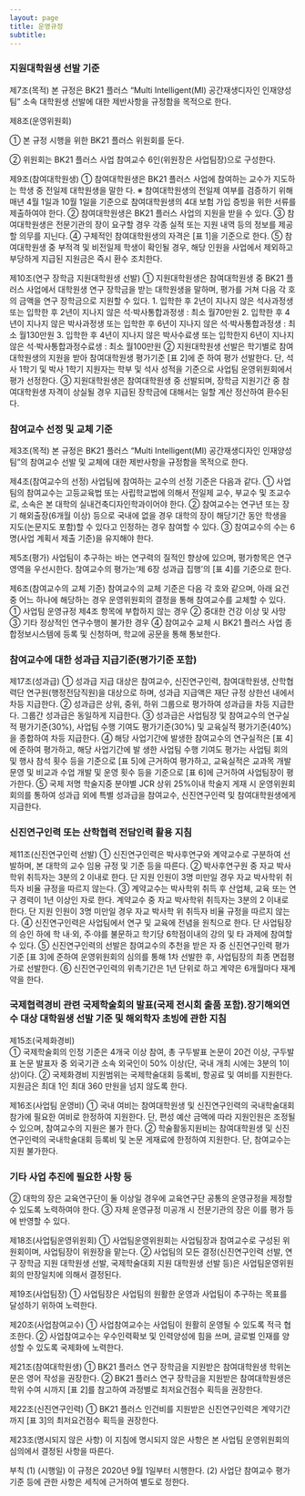 ```yaml
---
layout: page
title: 운영규정
subtitle:
---
```


### 지원대학원생 선발 기준

제7조(목적) 본 규정은 BK21 플러스 “Multi Intelligent(MI) 공간재생디자인 인재양성팀” 소속 대학원생 선발에 대한 제반사항을 규정함을 목적으로 한다.

제8조(운영위원회)
  
  ① 본 규정 시행을 위한 BK21 플러스 위원회를 둔다.
  
  ② 위원회는 BK21 플러스 사업 참여교수 6인(위원장은 사업팀장)으로 구성한다.

제9조(참여대학원생) 
  ① 참여대학원생은 BK21 플러스 사업에 참여하는 교수가 지도하는 학생 중 전일제 대학원생을 말한
     다.
  ※ 참여대학원생의 전일제 여부를 검증하기 위해 매년 4월 1일과 10월 1일을 기준으로 참여대학원생의 4대 보험 가입 증빙을 위한 서류를 제출하여야 한다.
  ② 참여대학원생은 BK21 플러스 사업의 지원을 받을 수 있다.
  ③ 참여대학원생은 전문기관의 장이 요구할 경우 각종 실적 또는 지원 내역 등의 정보를 제공할 의무를 지닌다.
  ④ 구체적인 참여대학원생의 자격은 [표 1]을 기준으로 한다.
  ⑤ 참여대학원생 중 부적격 및 비전일제 학생이 확인될 경우, 해당 인원을 사업에서 제외하고 부당하게 지급된 지원금은 즉시 환수 조치한다.

제10조(연구 장학금 지원대학원생 선발)
  ① 지원대학원생은 참여대학원생 중 BK21 플러스 사업에서 대학원생 연구 장학금을 받는 대학원생을 말하며, 평가를 거쳐 다음 각 호의 금액을 연구 장학금으로 지원할 수 있다.
    1. 입학한 후 2년이 지나지 않은 석사과정생 또는 입학한 후 2년이 지나지 않은 석⋅박사통합과정생 : 최소 월70만원
    2. 입학한 후 4년이 지나지 않은 박사과정생 또는 입학한 후 6년이 지나지 않은 석⋅박사통합과정생 : 최소 월130만원
    3. 입학한 후 4년이 지나지 않은 박사수료생 또는 입학한지 6년이 지나지 않은 석⋅박사통합과정수료생 : 최소 월100만원
  ② 지원대학원생 선발은 학기별로 참여대학원생의 지원을 받아 참여대학원생 평가기준 [표 2]에 준
     하여 평가 선발한다. 단, 석사 1학기 및 박사 1학기 지원자는 학부 및 석사 성적을 기준으로 사업팀 운영위원회에서 평가 선정한다.
  ③ 지원대학원생은 참여대학원생 중 선발되며, 장학금 지원기간 중 참여대학원생 자격이 상실될 경우 지급된 장학금에 대해서는 일할 계산 정산하여 환수된다.


### 참여교수 선정 및 교체 기준 

제3조(목적) 본 규정은 BK21 플러스 “Multi Intelligent(MI) 공간재생디자인 인재양성팀”의 참여교수 선발 및 교체에 대한 제반사항을 규정함을 목적으로 한다.

제4조(참여교수의 선정) 사업팀에 참여하는 교수의 선정 기준은 다음과 같다.
  ① 사업팀의 참여교수는 고등교육법 또는 사립학교법에 의해서 전일제 교수, 부교수 및 조교수로, 소속은 본 대학의 실내건축디자인학과이어야 한다.
  ② 참여교수는 연구년 또는 장기 해외출장(6개월 이상) 등으로 국내에 없을 경우 대학의 장이 해당기간 동안 학생을 지도(논문지도 포함)할 수 있다고 인정하는 경우 참여할 수 있다.
  ③ 참여교수의 수는 6명(사업 계획서 제출 기준)을 유지해야 한다.

제5조(평가) 사업팀이 추구하는 바는 연구력의 질적인 향상에 있으며, 평가항목은 연구영역을 우선시한다. 참여교수의 평가는‘제 6장 성과급 집행’의 [표 4]를 기준으로 한다.

제6조(참여교수의 교체 기준) 참여교수의 교체 기준은 다음 각 호와 같으며, 아래 요건 중 어느 하나에 해당하는 경우 운영위원회의 결정을 통해 참여교수를 교체할 수 있다.
  ① 사업팀 운영규정 제4조 항목에 부합하지 않는 경우
  ② 중대한 건강 이상 및 사망
  ③ 기타 정상적인 연구수행이 불가한 경우
  ④ 참여교수 교체 시 BK21 플러스 사업 종합정보시스템에 등록 및 신청하며, 학교에 공문을 통해 통보한다.
     

### 참여교수에 대한 성과급 지급기준(평가기준 포함)

제17조(성과급)
  ① 성과급 지급 대상은 참여교수, 신진연구인력, 참여대학원생, 산학협력단 연구원(행정전담직원)을 대상으로 하며, 성과급 지급액은 재단 규정 상한선 내에서 차등 지급한다.
  ② 성과급은 상위, 중위, 하위 그룹으로 평가하여 성과급을 차등 지급한다. 그룹간 성과급은 동일하게 지급한다.
  ③ 성과급은 사업팀장 및 참여교수의 연구실적 평가기준(30%), 사업팀 수행 기여도 평가기준(30%) 및 교육실적 평가기준(40%)을 종합하여 차등 지급한다.
  ④ 해당 사업기간에 발생한 참여교수의 연구실적은 [표 4]에 준하여 평가하고, 해당 사업기간에 발
     생한 사업팀 수행 기여도 평가는 사업팀 회의 및 행사 참석 횟수 등을 기준으로 [표 5]에 근거하여 평가하고, 
     교육실적은 교과목 개발 문영 및 비교과 수업 개발 및 운영 횟수 등을 기준으로 [표 6]에 근거하여 사업팀장이 평가한다.
  ⑤ 국제 저명 학술지중 분야별 JCR 상위 25%이내 학술지  게재 시 운영위원회 회의를 통하여 성과급 외에 특별 성과급을 참여교수, 신진연구인력 및 참여대학원생에게 지급한다.


### 신진연구인력 또는 산학협력 전담인력 활용 지침

제11조(신진연구인력 선발)
  ① 신진연구인력은 박사후연구와 계약교수로 구분하여 선발하며, 본 대학의 교수 임용 규정 및 기준 등을 따른다. 
  ② 박사후연구원 중 자교 박사학위 취득자는 3분의 2 이내로 한다. 단 지원 인원이 3명 미만일 경우
     자교 박사학위 취득자 비율 규정을 따르지 않는다.
  ③ 계약교수는 박사학위 취득 후 산업체, 교육 또는 연구 경력이 1년 이상인 자로 한다. 계약교수 중 자교 박사학위 취득자는 3분의 2 이내로 한다. 단 지원 인원이 3명 미만일 경우 자교 박사학
     위 취득자 비율 규정을 따르지 않는다.
  ④ 신진연구인력은 사업팀에서 연구 및 교육에 전념을 원칙으로 한다. 단 사업팀장의 승인 하에 학 내·외, 주·야를 불문하고 학기당 6학점이내의 강의 및 타 과제에 참여할 수 있다.
  ⑤ 신진연구인력의 선발은 참여교수의 추천을 받은 자 중 신진연구인력 평가기준 [표 3]에 준하여 운영위원회의 심의를 통해 1차 선발한 후, 사업팀장의 최종 면접평가로 선발한다.
  ⑥ 신진연구인력의 위촉기간은 1년 단위로 하고 계약은 6개월마다 재계약을 한다.
  

### 국제협력경비 관련 국제학술회의 발표(국제 전시회 출품 포함)․장기해외연수 대상 대학원생 선발 기준 및 해외학자 초빙에 관한 지침

제15조(국제화경비)  
  ① 국제학술회의 인정 기준은 4개국 이상 참여, 총 구두발표 논문이 20건 이상, 구두발표 논문 발표자 중 외국기관 소속 외국인이 50% 이상(단, 국내 개최 시에는 3분의 1이상)이다.
  ② 국제화경비 지원범위는 국제학술대회 등록비, 항공료 및 여비를 지원한다. 지원금은 최대 1인 최대 360 만원을 넘지 않도록 한다.

제16조(사업팀 운영비)
  ① 국내 여비는 참여대학원생 및 신진연구인력의 국내학술대회참가에 필요한 여비로 한정하여 지원한다. 단, 편성 예산 금액에 따라 지원인원은 조정될 수 있으며, 참여교수의 지원은 불가 한다.
  ② 학술활동지원비는 참여대학원생 및 신진연구인력의 국내학술대회 등록비 및 논문 게재료에 한정하여 지원한다. 단, 참여교수는 지원 불가한다.
    

### 기타 사업 추진에 필요한 사항 등
② 대학의 장은 교육연구단이 둘 이상일 경우에 교육연구단 공통의 운영규정을 제정할 수 있도록 노력하여야 한다.
③ 자체 운영규정 미공개 시 전문기관의 장은 이를 평가 등에 반영할 수 있다.

제18조(사업팀운영위원회) 
  ① 사업팀운영위원회는 사업팀장과 참여교수로 구성된 위원회이며, 사업팀장이 위원장을 맡는다.
  ② 사업팀의 모든 결정(신진연구인력 선발, 연구 장학금 지원 대학원생 선발, 국제학술대회 지원 대학원생 선발 등)은 사업팀운영위원회의 만장일치에 의해서 결정된다.
  
제19조(사업팀장) 
  ① 사업팀장은 사업팀의 원활한 운영과 사업팀이 추구하는 목표를 달성하기 위하여 노력한다.
  
제20조(사업참여교수) 
  ① 사업참여교수는 사업팀이 원활히 운영될 수 있도록 적극 협조한다.
  ② 사업참여교수는 우수인력확보 및 인력양성에 힘을 쓰며, 글로벌 인재를 양성할 수 있도록 국제화에 노력한다.
  
제21조(참여대학원생)
  ① BK21 플러스 연구 장학금을 지원받은 참여대학원생 학위논문은 영어 작성을 권장한다.
  ② BK21 플러스 연구 장학금을 지원받은 참여대학원생은 학위 수여 시까지 [표 2]를 참고하여 과정별로 최저요건점수 획득을 권장한다.
  
제22조(신진연구인력) 
  ① BK21 플러스 인건비를 지원받은 신진연구인력은 계약기간까지 [표 3]의 최저요건점수 획득을 권장한다.
  
제23조(명시되지 않은 사항) 이 지침에 명시되지 않은 사항은 본 사업팀 운영위원회의 심의에서 결정된 사항을 따른다.


부칙 
(1) (시행일) 이 규정은 2020년 9월 1일부터 시행한다.
(2) 사업단 참여교수 평가기준 등에 관한 사항은 세칙에 근거하여 별도로 정한다. 

